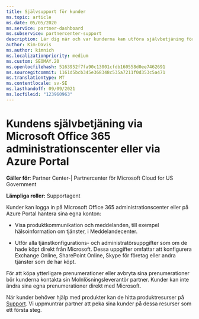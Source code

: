 ```yaml
---
title: Självsupport för kunder
ms.topic: article
ms.date: 05/05/2020
ms.service: partner-dashboard
ms.subservice: partnercenter-support
description: Lär dig när och var kunderna kan utföra självbetjäning för att hantera sina egna konton och när de bör kontakta sin Molnlösningsleverantör partner.
author: Kim-Davis
ms.author: kimnich
ms.localizationpriority: medium
ms.custom: SEOMAY.20
ms.openlocfilehash: 5163952f7fa90c13001cfdb160558d0ee7462691
ms.sourcegitcommit: 1161d5bcb345e368348c535a7211f0d353c5a471
ms.translationtype: MT
ms.contentlocale: sv-SE
ms.lasthandoff: 09/09/2021
ms.locfileid: "123960963"
---
```

# <a name="customer-self-support-through-microsoft-office-365-admin-center-or-through-the-azure-portal"></a>Kundens självbetjäning via Microsoft Office 365 administrationscenter eller via Azure Portal

**Gäller för**: Partner Center-| Partnercenter för Microsoft Cloud for US Government

**Lämpliga roller:** Supportagent

Kunder kan logga in på Microsoft Office 365 administrationscenter eller på Azure Portal hantera sina egna konton:

- Visa produktkommunikation och meddelanden, till exempel hälsoinformation om tjänster, i Meddelandecenter.

- Utför alla tjänstkonfigurations- och administratörsuppgifter som om de hade köpt direkt från Microsoft. Dessa uppgifter omfattar att konfigurera Exchange Online, SharePoint Online, Skype för företag eller andra tjänster som de har köpt.

För att köpa ytterligare prenumerationer eller avbryta sina prenumerationer bör kunderna kontakta sin Molnlösningsleverantör partner. Kunder kan inte ändra sina egna prenumerationer direkt med Microsoft.

När kunder behöver hjälp med produkter kan de hitta produktresurser på [Support](https://partnercenter.microsoft.com/partner/support). Vi uppmuntrar partner att peka sina kunder på dessa resurser som ett första steg.

 

 



